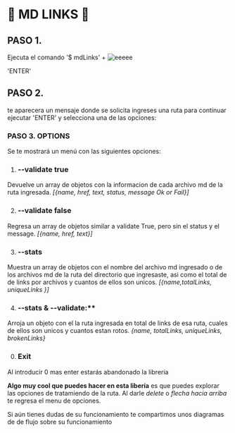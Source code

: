#  👾 MD LINKS 👾
## PASO 1. 
Ejecuta el comando '$ mdLinks' + ![eeeee](https://user-images.githubusercontent.com/101679628/200096615-536f8320-982b-450a-9eea-a998b7eb0074.png)

'ENTER'
## PASO 2.
te aparecera un mensaje donde se solicita ingreses una ruta 
para continuar ejecutar 'ENTER'
y selecciona una de las opciones:

### PASO 3. OPTIONS 
Se te mostrará un menú con las siguientes opciones:
1. ### --validate true

Devuelve un array de objetos con la informacion de cada archivo md de la ruta ingresada.
*[{name, href, text, status, message Ok or Fail}]*

2. ### --validate false

Regresa un array de objetos similar a validate True, pero sin el status y el message.
*[{name, href, text}]*

3. ### --stats

Muestra un array de objetos con el nombre del archivo md ingresado o de los archivos md de la ruta del directorio que ingresaste, asi como el  total de de links por archivos y cuantos de ellos son unicos. 
*[{name,totalLinks, uniqueLinks }]*

4. ### --stats & --validate:** 

Arroja un objeto con el la ruta ingresada en total de links de esa ruta, cuales de ellos son unicos y cuantos estan rotos. 
*{name, totalLinks, uniqueLinks, brokenLinks}*

0. ### Exit
Al introducir 0 mas enter estarás abandonado la librería

**Algo muy cool que puedes hacer en esta libería** es que puedes explorar las opciones de tratamiendo de la ruta. Al darle *delete* o *flecha hacia arriba* te regresa el menu de opciones.
 
 Si aún tienes dudas de su funcionamiento te compartimos unos diagramas de de flujo sobre su funcionamiento 


 